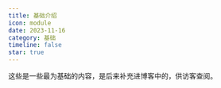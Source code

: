 ```yaml
---
title: 基础介绍
icon: module
date: 2023-11-16
category: 基础
timeline: false
star: true
---
```


这些是一些最为基础的内容，是后来补充进博客中的，供访客查阅。

<!-- more -->

<AutoCatalog />
